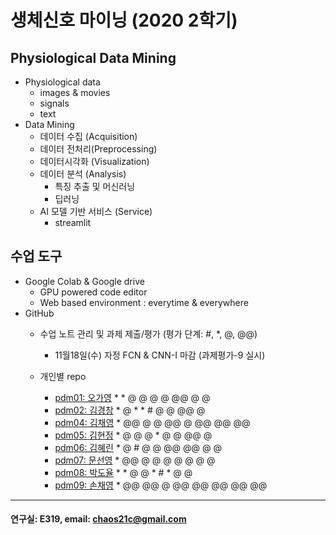 # 생체신호 마이닝 (2020 2학기)

## Physiological Data Mining
* Physiological data
  - images & movies
  - signals
  - text
* Data Mining
  - 데이터 수집 (Acquisition)
  - 데이터 전처리(Preprocessing)
  - 데이터시각화 (Visualization)
  - 데이터 분석 (Analysis)
    * 특징 추출 및 머신러닝
    * 딥러닝
  - AI 모델 기반 서비스 (Service)
    * streamlit
    
## 수업 도구
* Google Colab & Google drive
  - GPU powered code editor
  - Web based environment : everytime & everywhere
* GitHub
  - 수업 노트 관리 및 과제 제출/평가 (평가 단계: #, *, @, @@)
    * 11월18일(수) 자정 FCN & CNN-I 마감 (과제평가-9 실시)  
    
  - 개인별 repo  
    * [pdm01: 오가영](https://github.com/o-going/pdm01) * * @ @ @ @ @@ @ @
    * [pdm02: 김경창](https://github.com/rldckd0103/pdm02) * @ * * # @ @ @@ @
    * [pdm04: 김채영](https://github.com/kimchaeyoung-student/pdm04) * @@ @ @ @@ @ @@ @@ @@
    * [pdm05: 김현정](https://github.com/dasdasqs2/pdm05) * @ @ @ * @ @ @@ @
    * [pdm06: 김혜린](https://github.com/Kim-Hyerin/pdm06) * @ # @ @ @@ @@ @ @
    * [pdm07: 문선영](https://github.com/anstjsdud/pdm07) * @@ @ @ @ @ @ @ @
    * [pdm08: 박도율](https://github.com/DoyulPark/pdm08) * * @ @ * # * @ @
    * [pdm09: 손채영](https://github.com/chaeyeongSon/pdm09) * @@ @@ @ @@ @@ @@ @@ @@
 ---
 #### 연구실: E319, email: chaos21c@gmail.com
 
